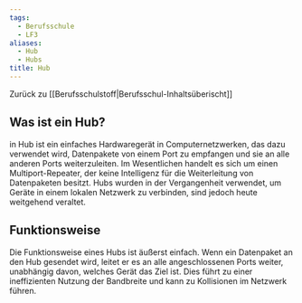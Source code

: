 ```yaml
---
tags:
  - Berufsschule
  - LF3
aliases:
  - Hub
  - Hubs
title: Hub
---
```

Zurück zu [[Berufsschulstoff|Berufsschul-Inhaltsüberischt]]

## Was ist ein Hub?

in Hub ist ein einfaches Hardwaregerät in Computernetzwerken, das dazu verwendet wird, Datenpakete von einem Port zu empfangen und sie an alle anderen Ports weiterzuleiten. Im Wesentlichen handelt es sich um einen Multiport-Repeater, der keine Intelligenz für die Weiterleitung von Datenpaketen besitzt. Hubs wurden in der Vergangenheit verwendet, um Geräte in einem lokalen Netzwerk zu verbinden, sind jedoch heute weitgehend veraltet.

## Funktionsweise

Die Funktionsweise eines Hubs ist äußerst einfach. Wenn ein Datenpaket an den Hub gesendet wird, leitet er es an alle angeschlossenen Ports weiter, unabhängig davon, welches Gerät das Ziel ist. Dies führt zu einer ineffizienten Nutzung der Bandbreite und kann zu Kollisionen im Netzwerk führen.